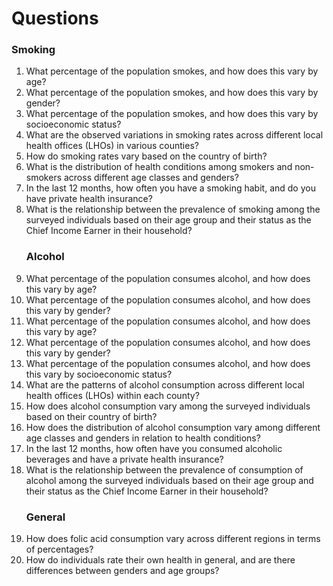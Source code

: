 # Questions

### Smoking
<ol>

<li> What percentage of the population smokes, and how does this vary by age? </li>

<li> What percentage of the population smokes, and how does this vary by gender? </li>

<li> What percentage of the population smokes, and how does this vary by socioeconomic status? </li>

<li> What are the observed variations in smoking rates across different local health offices (LHOs) in various counties? </li>

<li> How do smoking rates vary based on the country of birth? </li>

<li> What is the distribution of health conditions among smokers and non-smokers across different age classes and genders? </li>

<li> In the last 12 months, how often you have a smoking habit, and do you have private health insurance? </li>

<li> What is the relationship between the prevalence of smoking among the surveyed individuals based on their age group and their status as the Chief Income Earner in their household? </li>


### Alcohol

<li> What percentage of the population consumes alcohol, and how does this vary by age?</li>

<li> What percentage of the population consumes alcohol, and how does this vary by gender?</li>

<li>What percentage of the population consumes alcohol, and how does this vary by age?</li>

<li>What percentage of the population consumes alcohol, and how does this vary by gender?</li>

<li> What percentage of the population consumes alcohol, and how does this vary by socioeconomic status?</li>

<li> What are the patterns of alcohol consumption across different local health offices (LHOs) within each county?
 </li>
 
<li> How does alcohol consumption vary among the surveyed individuals based on their country of birth? </li>

<li> How does the distribution of alcohol consumption vary among different age classes and genders in relation to health conditions? </li>

<li> In the last 12 months, how often have you consumed alcoholic beverages and have a private health insurance? </li>

<li> What is the relationship between the prevalence of consumption of alcohol among the surveyed individuals based on their age group and their status as the Chief Income Earner in their household? </li>

### General

<li>How does folic acid consumption vary across different regions in terms of percentages?</li> 

<li> How do individuals rate their own health in general, and are there differences between genders and age groups? </li>

